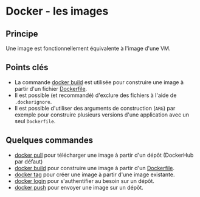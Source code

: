 # Docker - les images

## Principe

Une image est fonctionnellement équivalente à l'image d'une VM.

## Points clés

* La commande [docker build](https://docs.docker.com/engine/reference/commandline/build/) est utilisée pour construire une image à partir d'un fichier [Dockerfile](https://docs.docker.com/engine/reference/builder/).
* Il est possible (et recommandé) d'exclure des fichiers à l'aide de `.dockerignore`.
* Il est possible d'utiliser des arguments de construction (`ARG`) par exemple pour construire plusieurs versions d'une application avec un seul `Dockerfile`.

## Quelques commandes

* [docker pull](https://docs.docker.com/engine/reference/commandline/pull/) pour télécharger une image à partir d'un dépôt (DockerHub par défaut)
* [docker build](https://docs.docker.com/engine/reference/commandline/build/) pour construire une image à partir d'un [Dockerfile](https://docs.docker.com/engine/reference/builder/).
* [docker tag](https://docs.docker.com/engine/reference/commandline/tag/) pour créer une image à partir d'une image existante.
* [docker login](https://docs.docker.com/engine/reference/commandline/login/) pour s'authentifier au besoin sur un dépôt.
* [docker push](https://docs.docker.com/reference/cli/docker/push/) pour envoyer une image sur un dépôt.
